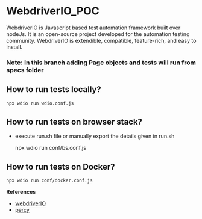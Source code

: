 # WebdriverIO_POC

WebdriverIO is Javascript based test automation framework built over nodeJs. It is an open-source project developed for the automation testing community. WebdriverIO is extendible, compatible, feature-rich, and easy to install.

### Note: In this branch adding Page objects and tests will run from specs folder   
      

 ## How to run tests locally?
 
    npx wdio run wdio.conf.js 

 ## How to run tests on browser stack?
 -  execute run.sh file or manually export the details given in run.sh
  

    npx wdio run conf/bs.conf.js

 ## How to run tests on Docker?

    npx wdio run conf/docker.conf.js 


__References__ 
* [webdriverIO ](https://webdriver.io/)
* [percy ](https://percy.io/)

